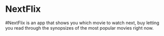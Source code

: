 # NextFlix

#NextFlix is an app that shows you which movie to watch next, buy letting you read through the synopsizes of the most popular movies right now.


